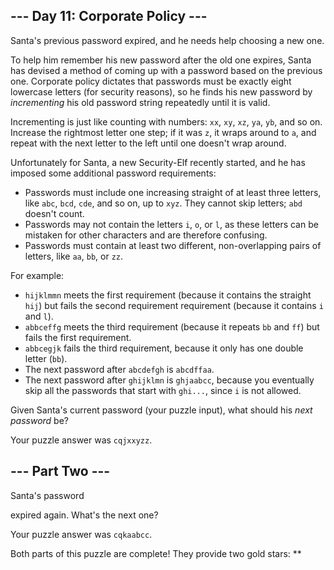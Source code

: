 --- Day 11: Corporate Policy ---
--------------------------------

Santa's previous password expired, and he needs help choosing a new one.

To help him remember his new password after the old one expires, Santa
has devised a method of coming up with a password based on the previous
one. Corporate policy dictates that passwords must be exactly eight
lowercase letters (for security reasons), so he finds his new password
by *incrementing* his old password string repeatedly until it is valid.

Incrementing is just like counting with numbers: `xx`, `xy`, `xz`, `ya`,
`yb`, and so on. Increase the rightmost letter one step; if it was `z`,
it wraps around to `a`, and repeat with the next letter to the left
until one doesn't wrap around.

Unfortunately for Santa, a new Security-Elf recently started, and he has
imposed some additional password requirements:

-   Passwords must include one increasing straight of at least three
    letters, like `abc`, `bcd`, `cde`, and so on, up to `xyz`. They
    cannot skip letters; `abd` doesn't count.
-   Passwords may not contain the letters `i`, `o`, or `l`, as these
    letters can be mistaken for other characters and are therefore
    confusing.
-   Passwords must contain at least two different, non-overlapping pairs
    of letters, like `aa`, `bb`, or `zz`.

For example:

-   `hijklmmn` meets the first requirement (because it contains the
    straight `hij`) but fails the second requirement requirement
    (because it contains `i` and `l`).
-   `abbceffg` meets the third requirement (because it repeats `bb` and
    `ff`) but fails the first requirement.
-   `abbcegjk` fails the third requirement, because it only has one
    double letter (`bb`).
-   The next password after `abcdefgh` is `abcdffaa`.
-   The next password after `ghijklmn` is `ghjaabcc`, because you
    eventually skip all the passwords that start with `ghi...`, since
    `i` is not allowed.

Given Santa's current password (your puzzle input), what should his
*next password* be?

Your puzzle answer was `cqjxxyzz`.

--- Part Two ---
----------------

Santa's password

expired again. What's the next one?

Your puzzle answer was `cqkaabcc`.

Both parts of this puzzle are complete! They provide two gold stars:
\*\*
